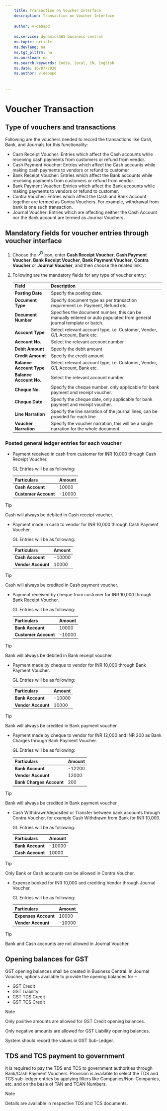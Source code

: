 ```yaml
---
    title: Transaction on Voucher Interface
    description: Transaction on Voucher Interface

    author: v-debapd

    ms.service: dynamics365-business-central
    ms.topic: article
    ms.devlang: na
    ms.tgt_pltfrm: na
    ms.workload: na
    ms.search.keywords: India, local, IN, English
    ms.date: 16/07/2020
    ms.author: v-debapd


---
```

# Voucher Transaction

## Type of vouchers and transactions

Following are the vouchers needed to record the transactions like Cash, Bank, and Journals for this functionality:
- Cash Receipt Voucher: Entries which affect the Cash accounts while receiving cash payments from customers or refund from vendor. 
- Cash Payment Voucher: Entries which affect the Cash accounts while making cash payments to vendors or refund to customer 
- Bank Receipt Voucher: Entries which affect the Bank accounts while receiving payments from customers or refund from vendor. 
- Bank Payment Voucher: Entries which affect the Bank accounts while making payments to vendors or refund to customer. 
- Contra Voucher: Entries which affect the Cash and Bank Account together are termed as Contra Vouchers. For example, withdrawal from bank is one such transaction. 
- Journal Voucher: Entries which are affecting neither the Cash Account nor the Bank account are termed as Journal Vouchers. 


## Mandatory fields for voucher entries through voucher interface

1. Choose the ![img](image/search.jpg)icon, enter **Cash Receipt Voucher**, **Cash Payment Voucher**, **Bank Receipt Voucher**, **Bank Payment Voucher**, **Contra Voucher** or **Journal Voucher**, and then choose the related link. 
2. Following are the mandatory fields for any type of voucher entry:

    |Field|Description|
    |----------------------------------|---------------------------------------|  
    |**Posting Date**|Specify the posting date.|  
    |**Document Type**|Specify document type as per transaction requirement i.e. Payment, Refund etc.|
    |**Document Number**|Specifies the document number, this can be manually entered or auto populated from general journal template or batch.|
    |**Account Type**|Select relevant account type, i.e. Customer, Vendor, G/L Account, Bank etc.|
    |**Account No.**|Select the relevant account number|
    |**Debit Amount**|Specify the debit amount|
    |**Credit Amount**|Specify the credit amount|
    |**Balance Account Type**|Select relevant account type, i.e. Customer, Vendor, G/L Account, Bank etc.|
    |**Balance Account No.**|Select the relevant account number|
    |**Cheque No.**|Specify the cheque number, only applicable for bank payment and receipt voucher.|
    |**Cheque Date**|Specify the cheque date, only applicable for bank payment and receipt voucher.|
    |**Line Narration**|Specify the line narration of the journal lines, can be provided for each line.|
    |**Voucher Narration**|Specify the voucher narration, this will be a single narration for the whole document.|
   

### Posted general ledger entries for each voucher

- Payment received in cash from customer for INR 10,000 through Cash Receipt Voucher. 

  GL Entries will be as following:
     
    |Particulars|Amount|
    |----------------------------------|---------------------------------------|  
    |**Cash Account**|10000|
    |**Customer Account**|-10000|

> [!TIP]
> Cash will always be debited in Cash receipt voucher.

- Payment made in cash to vendor for INR 10,000 through Cash Payment Voucher. 

  GL Entries will be as following:
     
    |Particulars|Amount|
    |----------------------------------|---------------------------------------|  
    |**Cash Account**|-10000|
    |**Vendor Account**|10000|

> [!TIP]
> Cash will always be credited in Cash payment voucher.

- Payment received by cheque from customer for INR 10,000 through Bank Receipt Voucher. 

  GL Entries will be as following:
     
    |Particulars|Amount|
    |----------------------------------|---------------------------------------|  
    |**Bank Account**|10000|
    |**Customer Account**|-10000|

> [!TIP]
> Bank will always be debited in Bank receipt voucher.

- Payment made by cheque to vendor for INR 10,000 through Bank Payment Voucher. 

  GL Entries will be as following:
     
    |Particulars|Amount|
    |----------------------------------|---------------------------------------|  
    |**Bank Account**|-10000|
    |**Vendor Account**|10000|

> [!TIP]
> Bank will always be credited in Bank payment voucher.

- Payment made by cheque to vendor for INR 12,000 and INR 200 as Bank Charges through Bank Payment Voucher. 

  GL Entries will be as following:
     
    |Particulars|Amount|
    |----------------------------------|---------------------------------------|  
    |**Bank Account**|-12200|
    |**Vendor Account**|12000|
    |**Bank Charges Account**|200|

> [!TIP]
> Bank will always be credited in Bank payment voucher.

- Cash Withdrawn/deposited or Transfer between bank accounts through Contra Voucher, for example Cash Withdrawn from Bank for INR 10,000. 

  GL Entries will be as following:
     
    |Particulars|Amount|
    |----------------------------------|---------------------------------------|  
    |**Bank Account**|-10000|
    |**Cash Account**|10000|

> [!TIP]
> Only Bank or Cash accounts can be allowed in Contra Voucher.

- Expense booked for INR 10,000 and crediting Vendor through Journal Voucher.

  GL Entries will be as following:
     
    |Particulars|Amount|
    |----------------------------------|---------------------------------------|  
    |**Expenses Account**|10000|
    |**Vendor Account**|-10000|

> [!TIP]
> Bank and Cash accounts are not allowed in Journal Voucher.

## Opening balances for GST

GST opening balances shall be created in Business Central. In Journal Voucher, options available to provide the opening balances for – 
    
-	GST Credit
-	GST Liability
-	GST TDS Credit
-	GST TCS Credit

> [!NOTE]
> Only positive amounts are allowed for GST Credit opening balances.
>
> Only negative amounts are allowed for GST Liability opening balances.
>
> System should record the values in GST Sub-Ledger.


## TDS and TCS payment to government

It is required to pay the TDS and TCS to government authorities through Bank/Cash Payment Vouchers. Provision is available to select the TDS and TCS sub-ledger entries by applying filters like Companies/Non-Companies, etc. and on the basis of TAN and TCAN Numbers. 

> [!NOTE]
> Details are available in respective TDS and TCS documents.